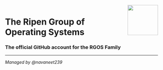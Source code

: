 <img align="right" width="100" height="100" src="https://user-images.githubusercontent.com/120778877/208236558-d10a42f3-dc7f-4ddf-a2fc-ffc0649d44f1.png">

# The Ripen Group of Operating Systems
### The official GitHub account for the RGOS Family

<hr>

*Managed by @navaneet239*
